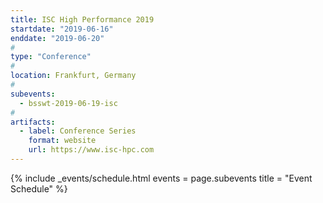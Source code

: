 ```yaml
---
title: ISC High Performance 2019
startdate: "2019-06-16"
enddate: "2019-06-20"
#
type: "Conference" 
#
location: Frankfurt, Germany
#
subevents:
  - bsswt-2019-06-19-isc
#
artifacts:
  - label: Conference Series
    format: website
    url: https://www.isc-hpc.com
---
```


{% include _events/schedule.html
   events = page.subevents
   title = "Event Schedule"
%}
